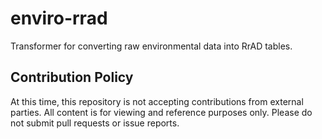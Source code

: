 # enviro-rrad
Transformer for converting raw environmental data into RrAD tables.

## Contribution Policy

At this time, this repository is not accepting contributions from external parties. All content is for viewing and reference purposes only. Please do not submit pull requests or issue reports.

